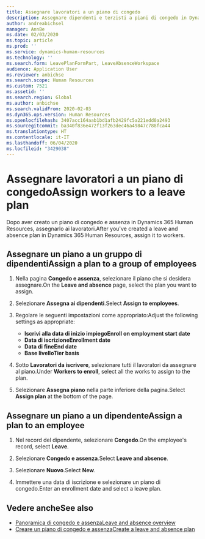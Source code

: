 ```yaml
---
title: Assegnare lavoratori a un piano di congedo
description: Assegnare dipendenti e terzisti a piani di congedo in Dynamics 365 Human Resources.
author: andreabichsel
manager: AnnBe
ms.date: 02/03/2020
ms.topic: article
ms.prod: ''
ms.service: dynamics-human-resources
ms.technology: ''
ms.search.form: LeavePlanFormPart, LeaveAbsenceWorkspace
audience: Application User
ms.reviewer: anbichse
ms.search.scope: Human Resources
ms.custom: 7521
ms.assetid: ''
ms.search.region: Global
ms.author: anbichse
ms.search.validFrom: 2020-02-03
ms.dyn365.ops.version: Human Resources
ms.openlocfilehash: 3407acc164aab1bd1afb2429fc5a221edd0a2493
ms.sourcegitcommit: ba340f836e472f13f263dec46a49847c788fca44
ms.translationtype: HT
ms.contentlocale: it-IT
ms.lasthandoff: 06/04/2020
ms.locfileid: "3429038"
---
```

# <a name="assign-workers-to-a-leave-plan"></a><span data-ttu-id="6a084-103">Assegnare lavoratori a un piano di congedo</span><span class="sxs-lookup"><span data-stu-id="6a084-103">Assign workers to a leave plan</span></span>

<span data-ttu-id="6a084-104">Dopo aver creato un piano di congedo e assenza in Dynamics 365 Human Resources, assegnarlo ai lavoratori.</span><span class="sxs-lookup"><span data-stu-id="6a084-104">After you've created a leave and absence plan in Dynamics 365 Human Resources, assign it to workers.</span></span>

## <a name="assign-a-plan-to-a-group-of-employees"></a><span data-ttu-id="6a084-105">Assegnare un piano a un gruppo di dipendenti</span><span class="sxs-lookup"><span data-stu-id="6a084-105">Assign a plan to a group of employees</span></span>

1. <span data-ttu-id="6a084-106">Nella pagina **Congedo e assenza**, selezionare il piano che si desidera assegnare.</span><span class="sxs-lookup"><span data-stu-id="6a084-106">On the **Leave and absence** page, select the plan you want to assign.</span></span>

2. <span data-ttu-id="6a084-107">Selezionare **Assegna ai dipendenti**.</span><span class="sxs-lookup"><span data-stu-id="6a084-107">Select **Assign to employees**.</span></span>

3. <span data-ttu-id="6a084-108">Regolare le seguenti impostazioni come appropriato:</span><span class="sxs-lookup"><span data-stu-id="6a084-108">Adjust the following settings as appropriate:</span></span>

   - <span data-ttu-id="6a084-109">**Iscrivi alla data di inizio impiego**</span><span class="sxs-lookup"><span data-stu-id="6a084-109">**Enroll on employment start date**</span></span>
   - <span data-ttu-id="6a084-110">**Data di iscrizione**</span><span class="sxs-lookup"><span data-stu-id="6a084-110">**Enrollment date**</span></span>
   - <span data-ttu-id="6a084-111">**Data di fine**</span><span class="sxs-lookup"><span data-stu-id="6a084-111">**End date**</span></span>
   - <span data-ttu-id="6a084-112">**Base livello**</span><span class="sxs-lookup"><span data-stu-id="6a084-112">**Tier basis**</span></span>

4. <span data-ttu-id="6a084-113">Sotto **Lavoratori da iscrivere**, selezionare tutti il lavoratori da assegnare al piano.</span><span class="sxs-lookup"><span data-stu-id="6a084-113">Under **Workers to enroll**, select all the works to assign to the plan.</span></span>

5. <span data-ttu-id="6a084-114">Selezionare **Assegna piano** nella parte inferiore della pagina.</span><span class="sxs-lookup"><span data-stu-id="6a084-114">Select **Assign plan** at the bottom of the page.</span></span>

## <a name="assign-a-plan-to-an-employee"></a><span data-ttu-id="6a084-115">Assegnare un piano a un dipendente</span><span class="sxs-lookup"><span data-stu-id="6a084-115">Assign a plan to an employee</span></span>

1. <span data-ttu-id="6a084-116">Nel record del dipendente, selezionare **Congedo**.</span><span class="sxs-lookup"><span data-stu-id="6a084-116">On the employee's record, select **Leave**.</span></span>

2. <span data-ttu-id="6a084-117">Selezionare **Congedo e assenza**.</span><span class="sxs-lookup"><span data-stu-id="6a084-117">Select **Leave and absence**.</span></span>

3. <span data-ttu-id="6a084-118">Selezionare **Nuovo**.</span><span class="sxs-lookup"><span data-stu-id="6a084-118">Select **New**.</span></span>

4. <span data-ttu-id="6a084-119">Immettere una data di iscrizione e selezionare un piano di congedo.</span><span class="sxs-lookup"><span data-stu-id="6a084-119">Enter an enrollment date and select a leave plan.</span></span>

## <a name="see-also"></a><span data-ttu-id="6a084-120">Vedere anche</span><span class="sxs-lookup"><span data-stu-id="6a084-120">See also</span></span>

- [<span data-ttu-id="6a084-121">Panoramica di congedo e assenza</span><span class="sxs-lookup"><span data-stu-id="6a084-121">Leave and absence overview</span></span>](hr-leave-and-absence-overview.md)
- [<span data-ttu-id="6a084-122">Creare un piano di congedo e assenza</span><span class="sxs-lookup"><span data-stu-id="6a084-122">Create a leave and absence plan</span></span>](hr-leave-and-absence-plans.md)